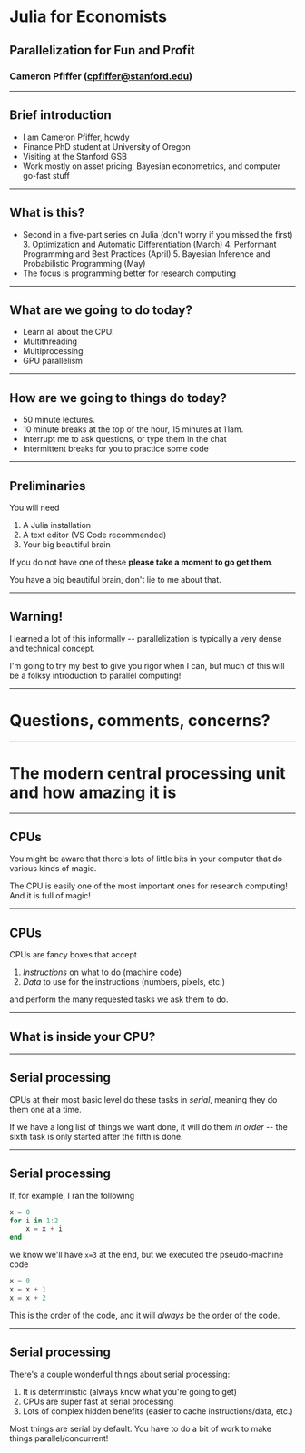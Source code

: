 # Julia for Economists
## Parallelization for Fun and Profit
### Cameron Pfiffer (cpfiffer@stanford.edu)

---

## Brief introduction

- I am Cameron Pfiffer, howdy
- Finance PhD student at University of Oregon
- Visiting at the Stanford GSB
- Work mostly on asset pricing, Bayesian econometrics, and computer go-fast stuff

---

## What is this?

- Second in a five-part series on Julia (don't worry if you missed the first)
    3. Optimization and Automatic Differentiation (March)
    4. Performant Programming and Best Practices (April)
    5. Bayesian Inference and Probabilistic Programming (May)
- The focus is programming better for research computing

--- 

## What are we going to do today?

- Learn all about the CPU!
- Multithreading
- Multiprocessing
- GPU parallelism

---

## How are we going to things do today?

- 50 minute lectures.
- 10 minute breaks at the top of the hour, 15 minutes at 11am.
- Interrupt me to ask questions, or type them in the chat
- Intermittent breaks for you to practice some code

---

## Preliminaries

You will need

1. A Julia installation
2. A text editor (VS Code recommended)
3. Your big beautiful brain

If you do not have one of these **please take a moment to go get them**. 

You have a big beautiful brain, don't lie to me about that.

---

## Warning!

I learned a lot of this informally -- parallelization is typically a very dense and technical concept.

I'm going to try my best to give you rigor when I can, but much of this will be a folksy introduction to parallel computing!

---

# Questions, comments, concerns?

---

# The modern central processing unit and how amazing it is

---

## CPUs

You might be aware that there's lots of little bits in your computer that do various kinds of magic.

The CPU is easily one of the most important ones for research computing! And it is full of magic!

---

## CPUs

CPUs are fancy boxes that accept

1. _Instructions_ on what to do (machine code)
2. _Data_ to use for the instructions (numbers, pixels, etc.)

and perform the many requested tasks we ask them to do.

---

## What is inside your CPU?



---

## Serial processing

CPUs at their most basic level do these tasks in *serial*, meaning they do them one at a time.

If we have a long list of things we want done, it will do them _in order_ -- the sixth task is only started after the fifth is done.

---

## Serial processing

If, for example, I ran the following

```julia
x = 0
for i in 1:2
    x = x + i
end
```

we know we'll have `x=3` at the end, but we executed the pseudo-machine code

```julia
x = 0
x = x + 1
x = x + 2
```

This is the order of the code, and it will _always_ be the order of the code.

---

## Serial processing

There's a couple wonderful things about serial processing:

1. It is deterministic (always know what you're going to get)
2. CPUs are super fast at serial processing
3. Lots of complex hidden benefits (easier to cache instructions/data, etc.)

Most things are serial by default. You have to do a bit of work to make things parallel/concurrent!